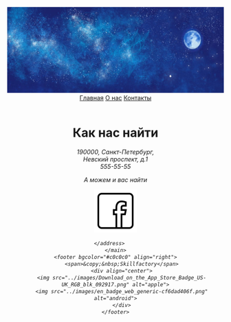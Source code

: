 <!DOCTYPE html>
<html>
<head>
    <meta charset="utf-8">
    <title>Контакты - Моя первая веб-страница</title>
</head>
<body>
    <header align="center">
        <img src="../images/pngtree-blue-starry-sky-banner-background-image_341045.jpg" alt="" width="100%" height="200px">
        <a href="../index.html">Главная</a>
        <a href="about.html">О нас</a>
        <a href="#">Контакты</a>
    </header>
    <main align="center">
        <!--О наших контактах-->
        <h1>Как нас найти</h1>
        <address>
            190000, Санкт-Петербург,<br>
            Невский проспект, д.1<br>
            555-55-55<br>
            <p>А можем и вас найти</p>
            <img src="../images/icons8-facebook.svg" alt="">

        </address>        
    </main>
    <footer bgcolor="#c0c0c0" align="right">
        <span>&copy;&nbsp;Skillfactory</span>
        <div align="center">
        <img src="../images/Download_on_the_App_Store_Badge_US-UK_RGB_blk_092917.png" alt="apple">
        <img src="../images/en_badge_web_generic-cf6dad406f.png" alt="android">
        </div>
    </footer>
</body>
</html>